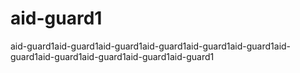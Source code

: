 # aid-guard1
aid-guard1aid-guard1aid-guard1aid-guard1aid-guard1aid-guard1aid-guard1aid-guard1aid-guard1aid-guard1aid-guard1
